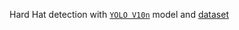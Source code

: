 Hard Hat detection with [`YOLO V10n`](https://github.com/THU-MIG/yolov10) model and [dataset](https://universe.roboflow.com/universe-datasets/hard-hat-universe-0dy7t/dataset/26)
